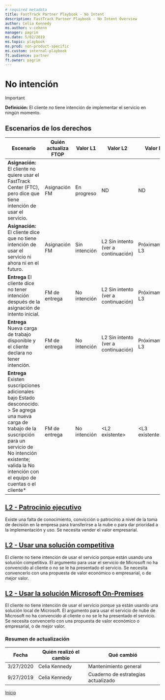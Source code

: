 ```yaml
---  
# required metadata  
title: FastTrack Partner Playbook - No Intent
description: FastTrack Partner Playbook - No Intent Overview
author: Celia Kennedy
ms.author: v-cekenn
manager: pagrim
ms.date: 5/02/2019
ms.topic: playbook
ms.prod: non-product-specific
ms.custom: internal-playbook
ft.audience: partner
ft.owner: pagrim
---
```

# No intención

> [!IMPORTANT]
> **Definición:** El cliente no tiene intención de implementar el servicio en ningún momento.

## Escenarios de los derechos

| Escenario | Quién actualiza FTOP | Valor L1 | Valor L2 | Valor L3 | Estado del servicio | Escenario de interacción del servicio | Fecha focalizada | Dueño |  Notes | Próxima fecha de ejecución | Próxima acción a ejecutar |
| -------- | ---------------- | -------- | -------- | -------- | -------------- | --------------------------- | ----------- | ----- | ----- | ---------------- | ----------------------- |
| **Asignación:** El cliente no quiere usar el FastTrack Center (FTC), pero dice que tiene intención de usar el servicio. | Asignación FM | En progreso | ND | ND | Iniciar | \<Dirigida por el cliente o el socio> | ND |   |   | Fecha del inicio | Asignación de la entrega |
| **Asignación:** El cliente dice que no tiene intención de usar el servicio ni ahora ni en el futuro. | Asignación FM | Sin intención | L2 Sin intento (ver a continuación) | Próximamente L3 | ND | \<Depende de la intención de otras cargas de trabajo y aquellas interacciones> | ND | Equipo de cuentas | Motivo detallado para declarar No intención | TBD | Notificar al equipo de cuentas de la No intención |
| **Entrega** El cliente dice no tener intención después de la asignación de intento inicial. | FM de entrega | No intención | L2 Sin intento (ver a continuación) | Próximamente L3 | ND | \<Depende de la intención de otras cargas de trabajo y aquellas interacciones> | ND | Equipo de cuentas | Motivo detallado para declarar No intención | TBD​ | Notificar al equipo de cuentas de la No intención |
| **Entrega** Nueva carga de trabajo disponible y el cliente declara no tener intención. | FM de entrega | No intención | L2 Sin intento (ver a continuación) | Próximamente L3 | ND | \<Depende de la intención de otras cargas de trabajo y aquellas interacciones> | ND | Equipo de cuentas | Motivo detallado para declarar No intención | TBD | Notificar al equipo de cuentas de la No intención |
| **Entrega** Existen suscripciones adicionales bajo Estado desconocido. > Se agrega una nueva carga de trabajo de la suscripción para un servicio de No intención existente; valida la No intención con el equipo de cuentas o el cliente*  | FM de entrega | No intención | \<L2 existente> | \<L3 existente> | ND | \<Depende de la intención de otras cargas de trabajo y aquellas interacciones> | ND | Equipo de cuentas | Actualizar las notas como sea necesario | TBD | ND |

## [L2 - Patrocinio ejecutivo](l1l2l3-no-intent-executive-sponsorship-es.md)

Existe una falta de conocimiento, convicción o patrocinio a nivel de la toma de decisión en la empresa para transferirse a la nube o para dar prioridad a la implementación y uso. Se necesita vender el valor empresarial.

## [L2 - Usar una solución competitiva](l1l2l3-no-intent-using-competitive-solution-es.md)

El cliente no tiene intención de usar el servicio porque están usando una solución competitiva. El argumento para usar el servicio de Microsoft no ha convencido al cliente o no se le ha presentado el servicio. Se necesita convencerlo con una propuesta de valor económico o empresarial, o de mejor valor.
​
## [L2 - Usar la solución Microsoft On-Premises](l1l2l3-no-intent-using-microsoft-on-premises-solution-es.md)

El cliente no tiene intención de usar el servicio porque ya están usando una solución local de Microsoft. El argumento para usar el servicio de nube de Microsoft no ha convencido al cliente o no se le ha presentado el servicio. Se necesita convencerlo con una propuesta de valor económico o empresarial, o de mejor valor.

###  Resumen de actualización

|Fecha|Quién realizó el cambio|Qué cambió|
|---------|---------------|----------------------------|
|3/27/2020| Celia Kennedy| Mantenimiento general|
|9/27/2019| Celia Kennedy| Cuaderno de estrategias actualizado|

[Inicio](http://partner-docs.microsoft.com)
